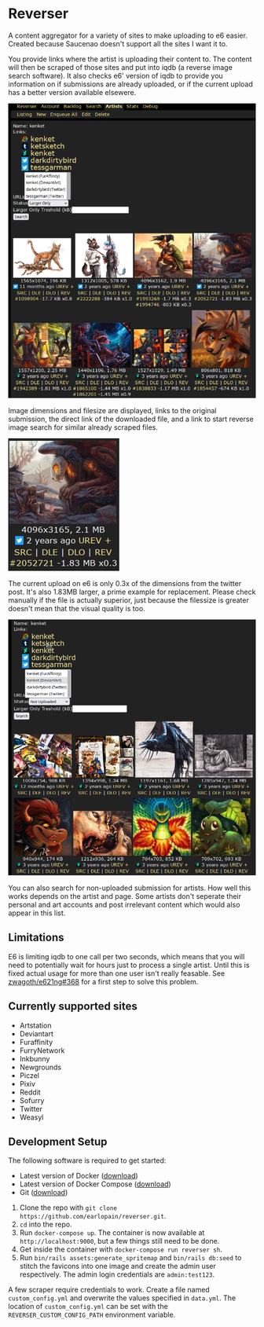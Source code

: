 # Reverser

A content aggregator for a variety of sites to make uploading to e6 easier. Created because Saucenao doesn't support all the sites I want it to.

You provide links where the artist is uploading their content to. The content will then be scraped of those sites and put into iqdb (a reverse image search software). It also checks e6' version of iqdb to provide you information on if submissions are already uploaded, or if the current upload has a better version available elsewere.

![Larger image search for kenket](screenshots/1.png)

Image dimensions and filesize are displayed, links to the original submission, the direct link of the downloaded file, and a link to start reverse image search for similar already scraped files.

![Larger submission example](screenshots/2.png)

The current upload on e6 is only 0.3x of the dimensions from the twitter post. It's also 1.83MB larger, a prime example for replacement. Please check manually if the file is actually superior, just because the filessize is greater doesn't mean that the visual quality is too. 

![Non-uploaded submissions from kenket](screenshots/3.png)

You can also search for non-uploaded submission for artists. How well this works depends on the artist and page. Some artists don't seperate their personal and art accounts and post irrelevant content which would also appear in this list.

## Limitations

E6 is limiting iqdb to one call per two seconds, which means that you will need to potentially wait for hours just to process a single artist. Until this is fixed actual usage for more than one user isn't really feasable. See [zwagoth/e621ng#368](https://github.com/zwagoth/e621ng/pull/368) for a first step to solve this problem.

## Currently supported sites
* Artstation
* Deviantart
* Furaffinity
* FurryNetwork
* Inkbunny
* Newgrounds
* Piczel
* Pixiv
* Reddit
* Sofurry
* Twitter
* Weasyl

## Development Setup
The following software is required to get started:
 * Latest version of Docker ([download](https://docs.docker.com/get-docker))
 * Latest version of Docker Compose ([download](https://docs.docker.com/compose/install))
 * Git ([download](https://git-scm.com/downloads))

1. Clone the repo with `git clone https://github.com/earlopain/reverser.git`.
2. `cd` into the repo.
3. Run `docker-compose up`. The container is now available at `http://localhost:9000`, but a few things still need to be done. 
4. Get inside the container with `docker-compose run reverser sh`.
5. Run `bin/rails assets:generate_spritemap` and `bin/rails db:seed` to stitch the favicons into one image and create the admin user respectively. The admin login credentials are `admin:test123`.

A few scraper require credentials to work. Create a file named `custom_config.yml` and overwrite the values specified in `data.yml`. The location of `custom_config.yml` can be set with the `REVERSER_CUSTOM_CONFIG_PATH` environment variable.
